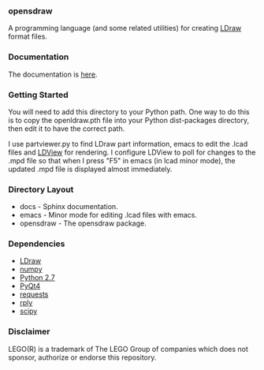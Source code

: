 ### opensdraw ###
A programming language (and some related utilities) for creating [LDraw](http://www.ldraw.org) format files.

### Documentation ###
The documentation is [here](http://opensdraw.readthedocs.org/en/latest/).

### Getting Started ###
You will need to add this directory to your Python path. One way to do this is to copy the openldraw.pth file into your Python dist-packages directory, then edit it to have the correct path.

I use partviewer.py to find LDraw part information, emacs to edit the .lcad files and [LDView](http://ldview.sourceforge.net/) for rendering. I configure LDView to poll for changes to the .mpd file so that when I press "F5" in emacs (in lcad minor mode), the updated .mpd file is displayed almost immediately.

### Directory Layout ###
* docs - Sphinx documentation.
* emacs - Minor mode for editing .lcad files with emacs.
* opensdraw - The opensdraw package.

### Dependencies ###
* [LDraw](http://www.ldraw.org)
* [numpy](http://www.numpy.org)
* [Python 2.7](https://www.python.org/)
* [PyQt4](http://www.riverbankcomputing.com/software/pyqt/intro)
* [requests](http://docs.python-requests.org/en/latest/)
* [rply](https://github.com/alex/rply)
* [scipy](http://www.scipy.org)

### Disclaimer ###
LEGO(R) is a trademark of The LEGO Group of companies which does not sponsor, authorize or endorse this repository.
